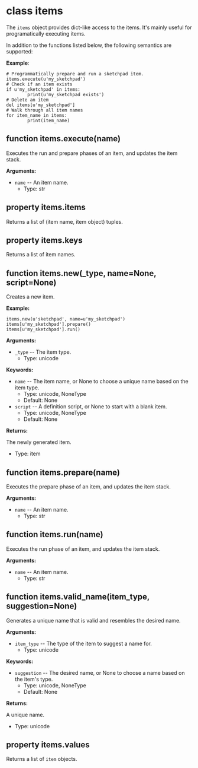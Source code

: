 <div class="ClassDoc YAMLDoc" id="items" markdown="1">

# class __items__

The `items` object provides dict-like access to the items. It's mainly
useful for programatically executing items.

In addition to the functions listed below, the following semantics are
supported:

__Example__:

~~~ .python
# Programmatically prepare and run a sketchpad item.
items.execute(u'my_sketchpad')
# Check if an item exists
if u'my_sketchpad' in items:
        print(u'my_sketchpad exists')
# Delete an item
del items[u'my_sketchpad']
# Walk through all item names
for item_name in items:
        print(item_name)
~~~

<div class="FunctionDoc YAMLDoc" id="items-execute" markdown="1">

## function __items\.execute__\(name\)

Executes the run and prepare phases of an item, and updates the item stack.

__Arguments:__

- `name` -- An item name.
	- Type: str

</div>

[items.execute]: #items-execute
[execute]: #items-execute

<div class="PropertyDoc YAMLDoc" id="items-items" markdown="1">

## property __items.items__

Returns a list of (item name, item object) tuples.

</div>

[items.items]: #items-items
[items]: #items-items

<div class="PropertyDoc YAMLDoc" id="items-keys" markdown="1">

## property __items.keys__

Returns a list of item names.

</div>

[items.keys]: #items-keys
[keys]: #items-keys

<div class="FunctionDoc YAMLDoc" id="items-new" markdown="1">

## function __items\.new__\(\_type, name=None, script=None\)

Creates a new item.

__Example:__

~~~ .python
items.new(u'sketchpad', name=u'my_sketchpad')
items[u'my_sketchpad'].prepare()
items[u'my_sketchpad'].run()
~~~

__Arguments:__

- `_type` -- The item type.
	- Type: unicode

__Keywords:__

- `name` -- The item name, or None to choose a unique name based on the item type.
	- Type: unicode, NoneType
	- Default: None
- `script` -- A definition script, or None to start with a blank item.
	- Type: unicode, NoneType
	- Default: None

__Returns:__

The newly generated item.

- Type: item

</div>

[items.new]: #items-new
[new]: #items-new

<div class="FunctionDoc YAMLDoc" id="items-prepare" markdown="1">

## function __items\.prepare__\(name\)

Executes the prepare phase of an item, and updates the item stack.

__Arguments:__

- `name` -- An item name.
	- Type: str

</div>

[items.prepare]: #items-prepare
[prepare]: #items-prepare

<div class="FunctionDoc YAMLDoc" id="items-run" markdown="1">

## function __items\.run__\(name\)

Executes the run phase of an item, and updates the item stack.

__Arguments:__

- `name` -- An item name.
	- Type: str

</div>

[items.run]: #items-run
[run]: #items-run

<div class="FunctionDoc YAMLDoc" id="items-valid_name" markdown="1">

## function __items\.valid\_name__\(item\_type, suggestion=None\)

Generates a unique name that is valid and resembles the desired name.

__Arguments:__

- `item_type` -- The type of the item to suggest a name for.
	- Type: unicode

__Keywords:__

- `suggestion` -- The desired name, or None to choose a name based on the item's type.
	- Type: unicode, NoneType
	- Default: None

__Returns:__

A unique name.

- Type: unicode

</div>

[items.valid_name]: #items-valid_name
[valid_name]: #items-valid_name

<div class="PropertyDoc YAMLDoc" id="items-values" markdown="1">

## property __items.values__

Returns a list of `item` objects.

</div>

[items.values]: #items-values
[values]: #items-values

</div>

[items]: #items

